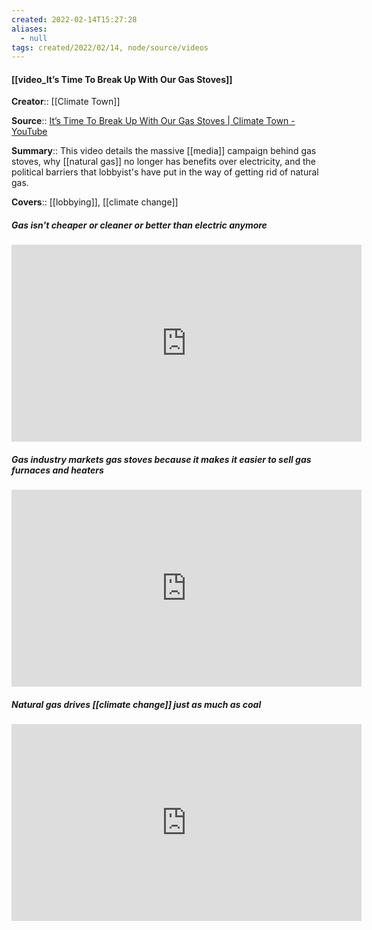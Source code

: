 ```yaml
---
created: 2022-02-14T15:27:28 
aliases:
  - null
tags: created/2022/02/14, node/source/videos
---
```


#### [[video_It’s Time To Break Up With Our Gas Stoves]]

**Creator**:: [[Climate Town]]
 
**Source**:: [It’s Time To Break Up With Our Gas Stoves | Climate Town - YouTube](https://www.youtube.com/watch?v=hX2aZUav-54&t=328s)

**Summary**:: This video details the massive [[media]] campaign behind gas stoves, why [[natural gas]] no longer has benefits over electricity, and the political barriers that lobbyist's have put in the way of getting rid of natural gas. 

**Covers**:: [[lobbying]], [[climate change]]

##### Gas isn't cheaper or cleaner or better than electric anymore

<iframe width="560" height="315" src="https://www.youtube.com/embed/hX2aZUav-54?start=359" title="YouTube video player" frameborder="0" allow="accelerometer; autoplay; clipboard-write; encrypted-media; gyroscope; picture-in-picture" allowfullscreen></iframe>

##### Gas industry markets gas stoves because it makes it easier to sell gas furnaces and heaters

<iframe width="560" height="315" src="https://www.youtube.com/embed/hX2aZUav-54?start=597" title="YouTube video player" frameborder="0" allow="accelerometer; autoplay; clipboard-write; encrypted-media; gyroscope; picture-in-picture" allowfullscreen></iframe>

##### Natural gas drives [[climate change]] just as much as coal

<iframe width="560" height="315" src="https://www.youtube.com/embed/hX2aZUav-54?start=902" title="YouTube video player" frameborder="0" allow="accelerometer; autoplay; clipboard-write; encrypted-media; gyroscope; picture-in-picture" allowfullscreen></iframe>

